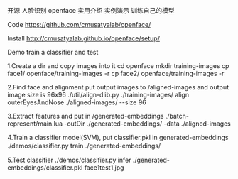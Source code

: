 开源 人脸识别 openface 实用介绍 实例演示 训练自己的模型

Code
https://github.com/cmusatyalab/openface/

Install
http://cmusatyalab.github.io/openface/setup/

Demo train a classifier and test

1.Create a dir and copy images into it
  cd openface
  mkdir training-images
  cp face1/ openface/training-images -r
  cp face2/ openface/training-images -r

2.Find face and alignment
  put output images to /aligned-images and output image size is 96x96
  ./util/align-dlib.py ./training-images/ align outerEyesAndNose ./aligned-images/ --size 96

3.Extract features and put in /generated-embeddings
  ./batch-represent/main.lua -outDir ./generated-embeddings/ -data ./aligned-images

4.Train a classifier model(SVM), put classifier.pkl in generated-embeddings
  ./demos/classifier.py train ./generated-embeddings/　

5.Test classifier
  ./demos/classifier.py infer ./generated-embeddings/classifier.pkl face1test1.jpg

